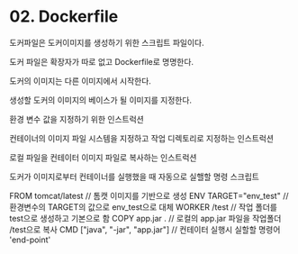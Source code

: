 # 02. Dockerfile

<show-structure for="procedure" />

<procedure title="Basic">
<p>도커파일은 도커이미지를 생성하기 위한 스크립트 파일이다.</p>
<p>도커 파일은 확장자가 따로 없고 Dockerfile로 명명한다.</p>
</procedure>

<procedure title="FROM" style="choices">
<p>도커의 이미지는 다른 이미지에서 시작한다.</p>
<p>생성할 도커의 이미지의 베이스가 될 이미지를 지정한다.</p>
</procedure>

<procedure title="ENV" style="choices">
<p>환경 변수 값을 지정하기 위한 인스트럭션</p>
</procedure>

<procedure title="WORKDIR">
<p>컨테이너의 이미지 파일 시스템을 지정하고 작업 디렉토리로 지정하는 인스트럭션</p>
</procedure>

<procedure title="COPY">
<p>로컬 파일을 컨테이터 이미지 파일로 복사하는 인스트럭션</p>
</procedure>

<procedure title="CMD">
<p>도커가 이미지로부터 컨테이너를 실행했을 때 자동으로 실핼할 명령 스크립트</p>
</procedure>

<procedure title="Example">
<code-block lang="docker">
FROM tomcat/latest 
// 톰캣 이미지를 기반으로 생성
ENV TARGET="env_test"
// 환경변수의 TARGET의 값으로 env_test으로 대체
WORKER /test
// 작업 폴더를 test으로 생성하고 기본으로 함
COPY app.jar .
// 로컬의 app.jar 파일을 작업폴더 /test으로 복사
CMD ["java", "-jar", "app.jar"]
// 컨테이터 실행시 실할할 명령어 'end-point'
</code-block>
</procedure>


<procedure title="Build" id="build">
    <step></step>
</procedure>